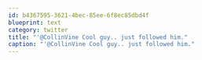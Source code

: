 ```yaml
---
id: b4367595-3621-4bec-85ee-6f8ec85dbd4f
blueprint: text
category: twitter
title: "'@CollinVine Cool guy.. just followed him."
caption: "'@CollinVine Cool guy.. just followed him."
---
```

